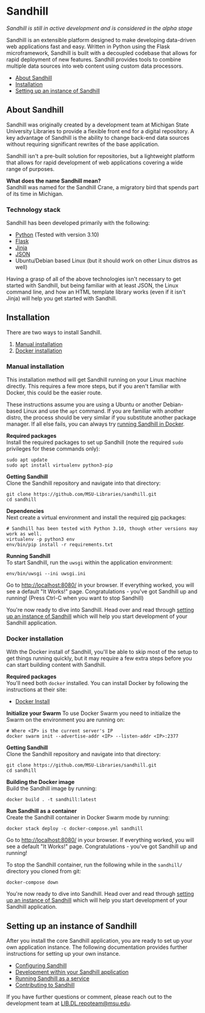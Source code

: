 Sandhill
========
*Sandhill is still in active development and is considered in the alpha stage*

Sandhill is an extensible platform designed to make developing data-driven web applications fast and easy. Written in Python using the Flask microframework, Sandhill is built with a decoupled codebase that allows for rapid deployment of new features. Sandhill provides tools to combine multiple data sources into web content using custom data processors. 

* [About Sandhill](#about-sandhill)
* [Installation](#installation)
* [Setting up an instance of Sandhill](#setting-up-an-instance-of-sandhill)

## About Sandhill
Sandhill was originally created by a development team at Michigan State University Libraries to provide a flexible front end for a digital repository. A key advantage of Sandhill is the ability to change back-end data sources without requiring significant rewrites of the base application.

Sandhill isn't a pre-built solution for repositories, but a lightweight platform that allows for rapid development of web applications covering a wide range of purposes.  

**What does the name Sandhill mean?**  
Sandhill was named for the Sandhill Crane, a migratory bird that spends part of its time in Michigan.

### Technology stack
Sandhill has been developed primarily with the following:

* [Python](https://www.python.org/about/) (Tested with version 3.10)
* [Flask](https://flask.palletsprojects.com/)
* [Jinja](https://jinja.palletsprojects.com/)
* [JSON](https://en.wikipedia.org/wiki/JSON)
* Ubuntu/Debian based Linux (but it should work on other Linux distros as well)

Having a grasp of all of the above technologies isn't necessary to get started with Sandhill, but being familiar with at least JSON, the Linux command line, and how an HTML template library works (even if it isn't Jinja) will help you get started with Sandhill.  

## Installation
There are two ways to install Sandhill.
 1. [Manual installation](#manual-installation)
 2. [Docker installation](#docker-installation)

### Manual installation
This installation method will get Sandhill running on your Linux machine directly. This requires a few more steps, but if you aren't familiar with Docker, this could be the easier route.  

These instructions assume you are using a Ubuntu or another Debian-based Linux and use the `apt` command. If you are familiar with another distro, the process should be very similar if you substitute another package manager. If all else fails, you can always try [running Sandhill in Docker](#docker-installation).

**Required packages**  
Install the required packages to set up Sandhill (note the required `sudo` privileges for these commands only):
```
sudo apt update
sudo apt install virtualenv python3-pip
```

**Getting Sandhill**  
Clone the Sandhill repository and navigate into that directory:
```
git clone https://github.com/MSU-Libraries/sandhill.git
cd sandhill
```

**Dependencies**  
Next create a virtual environment and install the required [pip](https://pip.pypa.io/en/stable/quickstart/) packages:
```
# Sandhill has been tested with Python 3.10, though other versions may work as well.
virtualenv -p python3 env
env/bin/pip install -r requirements.txt
```

**Running Sandhill**  
To start Sandhill, run the `uwsgi` within the application environment:
```
env/bin/uwsgi --ini uwsgi.ini
```
Go to [http://localhost:8080/](http://localhost:8080/) in your browser. If everything worked, you will see a default "It Works!" page. Congratulations - you've got Sandhill up and running! (Press Ctrl-C when you want to stop Sandhill)  

You're now ready to dive into Sandhill. Head over and read through [setting up an instance of Sandhill](#setting-up-an-instance-of-sandhill)
which will help you start development of your Sandhill application.  

### Docker installation
With the Docker install of Sandhill, you'll be able to skip most of the setup to get things
running quickly, but it may require a few extra steps before you can start building content
with Sandhill.  

**Required packages**  
You'll need both `docker` installed.
You can install Docker by following the instructions at their site:  
* [Docker Install](https://docs.docker.com/get-docker/)

**Initialize your Swarm**
To use Docker Swarm you need to initialize the Swarm on the environment you are running on:  
```
# Where <IP> is the current server's IP
docker swarm init --advertise-addr <IP> --listen-addr <IP>:2377

```

**Getting Sandhill**  
Clone the Sandhill repository and navigate into that directory:  
```
git clone https://github.com/MSU-Libraries/sandhill.git
cd sandhill
```

**Building the Docker image**  
Build the Sandhill image by running:  
```
docker build . -t sandhill:latest
```

**Run Sandhill as a container**  
Create the Sandhill container in Docker Swarm mode by running:  
```
docker stack deploy -c docker-compose.yml sandhill
```

Go to [http://localhost:8080/](http://localhost:8080/) in your browser. If everything worked, you will see a default "It Works!" page. Congratulations - you've got Sandhill up and running!  

To stop the Sandhill container, run the following while in the `sandhill/` directory you cloned from git:  
```
docker-compose down
```

You're now ready to dive into Sandhill. Head over and read through [setting up an instance of Sandhill](#setting-up-an-instance-of-sandhill)
which will help you start development of your Sandhill application.  

## Setting up an instance of Sandhill
After you install the core Sandhill application, you are ready to set up your own
application instance. The following documentation provides further instructions for setting up your own instance.  


* [Configuring Sandhill](docs/INSTANCE_SETUP.md)
* [Development within your Sandhill application](docs/DEV_GUIDE.md)
* [Running Sandhill as a service](docs/SERVICE_SETUP.md)
* [Contributing to Sandhill](CONTRIBUTING.md)

If you have further questions or comment, please reach out to the development
team at <a href="mailto:LIB.DL.repoteam@msu.edu">LIB.DL.repoteam@msu.edu</a>.  
